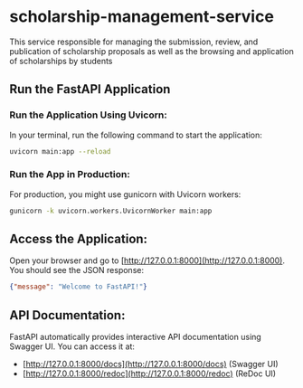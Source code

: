 # scholarship-management-service
This service responsible for managing the submission, review, and publication of scholarship proposals as well as the browsing and application of scholarships by students

## Run the FastAPI Application

### Run the Application Using Uvicorn:

In your terminal, run the following command to start the application:

```bash
uvicorn main:app --reload
```

### Run the App in Production:

For production, you might use gunicorn with Uvicorn workers:

```bash
gunicorn -k uvicorn.workers.UvicornWorker main:app
```

## Access the Application:

Open your browser and go to [http://127.0.0.1:8000](http://127.0.0.1:8000). You should see the JSON response:

```json
{"message": "Welcome to FastAPI!"}
```

## API Documentation:

FastAPI automatically provides interactive API documentation using Swagger UI. You can access it at:

- [http://127.0.0.1:8000/docs](http://127.0.0.1:8000/docs) (Swagger UI)
- [http://127.0.0.1:8000/redoc](http://127.0.0.1:8000/redoc) (ReDoc UI)






